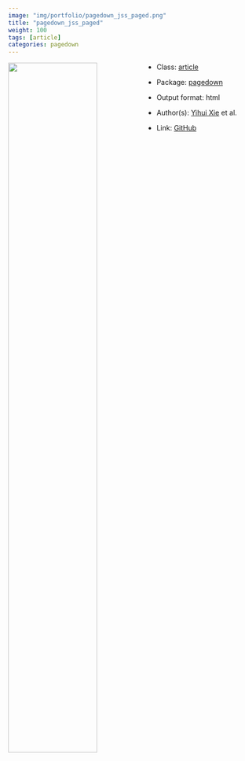 ```yaml
---
image: "img/portfolio/pagedown_jss_paged.png"
title: "pagedown_jss_paged"
weight: 100
tags: [article]
categories: pagedown
---
```




<!--more-->

<p><a href="../../img/portfolio/pagedown_jss_paged.png"><img class = "jf-image-shadow" src="../../img/portfolio/pagedown_jss_paged.png" style="display: block; margin: auto;" width="60%"  align="left"></a></p>

- Class: [article](../../tags/article)
- Package: [pagedown](pagedown)
- Output format: html

- Author(s): [Yihui Xie](https://yihui.org/) et al.
- Link: [GitHub](https://github.com/rstudio/pagedown)


